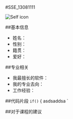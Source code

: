 #SSE_13081111


![Self icon](http://www.downyi.com/uploadfiles/ruanjian/3dxiaorenmb.jpg)

##基本信息

* 姓名：
* 性别：
* 籍贯：
* 爱好：

##专业相关
* 我最擅长的软件：
* 我的专业去向：
* 工作经验：

##代码片段
`if()`
{ asdsaddsa `

##对于课程的建议





